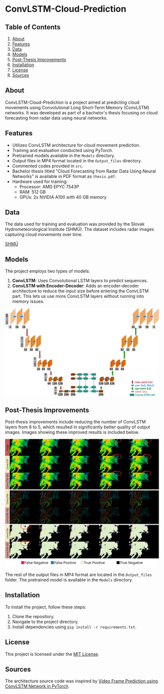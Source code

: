 # ConvLSTM-Cloud-Prediction

## Table of Contents

1. [About](#about)
2. [Features](#features)
3. [Data](#data)
4. [Models](#models)
5. [Post-Thesis Improvements](#post-thesis-improvements)
6. [Installation](#installation)
7. [License](#license)
8. [Sources](#sources)

## About

ConvLSTM-Cloud-Prediction is a project aimed at predicting cloud movements using Convolutional Long Short-Term Memory (ConvLSTM) networks. It was developed as part of a bachelor's thesis focusing on cloud forecasting from radar data using neural networks.

## Features

- Utilizes ConvLSTM architecture for cloud movement prediction.
- Training and evaluation conducted using PyTorch.
- Pretrained models available in the `Models` directory.
- Output files in MP4 format located in the `Output_files` directory.
- Commented codes provided in `src`.
- Bachelor thesis titled "Cloud Forecasting from Radar Data Using Neural Networks" is available in PDF format as `thesis.pdf`.
- Hardware used for training: 
  - Processor: AMD EPYC 7543P
  - RAM: 512 GB
  - GPUs: 2x NVIDIA A100 with 40 GB memory

## Data

The data used for training and evaluation was provided by the Slovak Hydrometeorological Institute (SHMÚ). The dataset includes radar images capturing cloud movements over time.

[SHMÚ](https://www.shmu.sk/sk/?page=1)

## Models

The project employs two types of models:

1. **ConvLSTM**: Uses Convolutional LSTM layers to predict sequences.
2. **ConvLSTM with Encoder-Decoder**: Adds an encoder-decoder architecture to reduce the input size before entering the ConvLSTM part. This lets us use more ConvLSTM layers without running into memory issues.

![Model Architecture](Img/model.png)

## Post-Thesis Improvements

Post-thesis improvements include reducing the number of ConvLSTM layers from 8 to 5, which resulted in significantly better quality of output images. Images showing these improved results is included below.

![Results](Img/convlstm-enc-dec-5-layers.png)
![Difference](Img/diff.png)
![Binary Difference](Img/bin-diff.png)

The rest of the output files in MP4 format are located in the `Output_files` folder. The pretrained model is available in the `Models` directory.

## Installation

To install the project, follow these steps:

1. Clone the repository.
2. Navigate to the project directory.
3. Install dependencies using `pip install -r requirements.txt`.


## License

This project is licensed under the [MIT License](LICENSE).

## Sources

The architecture source code was inspired by [Video Frame Prediction using ConvLSTM Network in PyTorch](https://sladewinter.medium.com/video-frame-prediction-using-convlstm-network-in-pytorch-b5210a6ce582).
